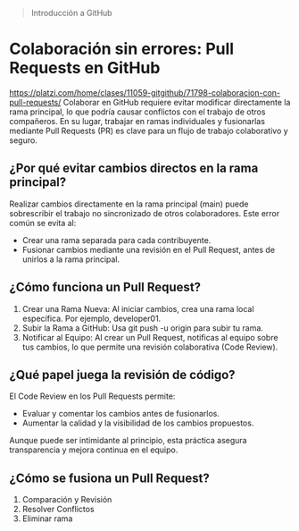 > Introducción a GitHub
# Colaboración sin errores: Pull Requests en GitHub
https://platzi.com/home/clases/11059-gitgithub/71798-colaboracion-con-pull-requests/
Colaborar en GitHub requiere evitar modificar directamente la rama principal, lo que podría causar conflictos con el trabajo de otros compañeros. En su lugar, trabajar en ramas individuales y fusionarlas mediante Pull Requests (PR) es clave para un flujo de trabajo colaborativo y seguro.

## ¿Por qué evitar cambios directos en la rama principal?
Realizar cambios directamente en la rama principal (main) puede sobrescribir el trabajo no sincronizado de otros colaboradores. Este error común se evita al:
- Crear una rama separada para cada contribuyente.
- Fusionar cambios mediante una revisión en el Pull Request, antes de unirlos a la rama principal.

## ¿Cómo funciona un Pull Request?
1. Crear una Rama Nueva: Al iniciar cambios, crea una rama local específica. Por ejemplo, developer01.
2. Subir la Rama a GitHub: Usa git push -u origin para subir tu rama.
3. Notificar al Equipo: Al crear un Pull Request, notificas al equipo sobre tus cambios, lo que permite una revisión colaborativa (Code Review).

## ¿Qué papel juega la revisión de código?
El Code Review en los Pull Requests permite:
- Evaluar y comentar los cambios antes de fusionarlos.
- Aumentar la calidad y la visibilidad de los cambios propuestos.

Aunque puede ser intimidante al principio, esta práctica asegura transparencia y mejora continua en el equipo.

## ¿Cómo se fusiona un Pull Request?
1. Comparación y Revisión
2. Resolver Conflictos
3. Eliminar rama


